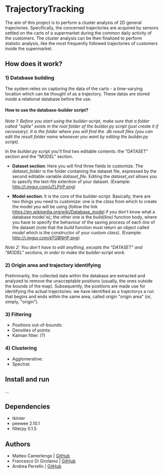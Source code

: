 # TrajectoryTracking
The aim of this project is to perform a cluster analysis of 2D general trajectories. Specifically, the concerned trajectories are acquired by sensors settled on the carts of a supermarket during the common daily activity of the customers. The cluster analysis can be then finalized to perform statistic analysis, like the most frequently followed trajectories of customers inside the supermarket.

## How does it work?
### 1) Database building
The system relies on capturing the data of the carts - a time-varying location which can be thought of as a trajectory. These datas are stored inside a relational database before the use.

#### How to use the database-builder script?
_Note 1: Before you start using the builder-script, make sure that a folder called "sqlite" exists in the root folder of the builder.py script (just create it if necessary). It is the folder where you will find the .db result files (you can edit the result folder name whenever you want by editing the builder.py script)._

In the _builder.py_ script you'll find two editable contents: the "DATASET" section and the "MODEL" section.
* __Dataset section__: Here you will find three fields to customize. The *dataset_folder* is the folder containing the dataset file, expressed by the second editable variable *dataset_file*. Editing the *dataset_ext* allows you to specify the text-file extention of your dataset. (Example: http://i.imgur.com/uTLPjrP.png)

* __Model section__: It is the core of the builder-script. Basically, there are two things you need to customize: one is the *class* from which to create the model you will be using (follow the link https://en.wikipedia.org/wiki/Database_model if you don't know what a database model is); the other one is the *build(line)* function body, where you have to specify the behaviour of the saving process of each *line* of the dataset (note that the *build* function must return an object called *model* which is the constructor of your custom *class*). (Example: http://i.imgur.com/eTGBNHP.png)

_Note 2: You don't have to edit anything, excepts the "DATASET" and "MODEL" sections, in order to make the builder-script work._

### 2) Origin area and trajectory identifying
Preliminarily, the collected data within the database are extracted and analyzed to remove the unacceptable positions (usually, the ones outside the bounds of the map). Subsequently, the positions are made use for identifying the actual trajectories: we have identified as a trajectorys a run that begins and ends within the same area, called origin "origin area" (or, simply, "origin").

### 3) Filtering
* Positions out-of-bounds:
* Densities of points:
* Kalman filter: (?)

### 4) Clustering
* Agglomerative:
* Spectral:

## Install and run
...

## Dependencies
* tkinter
* peewee 2.10.1
* filterpy 0.1.5

## Authors
* Matteo Camerlengo | [GitHub](https://github.com/MatteoCamerlengo)
* Francesco Di Girolamo | [GitHub](https://github.com/francescodigirolamo)
* Andrea Perrello | [GitHub](https://github.com/AndreaPerrello)
